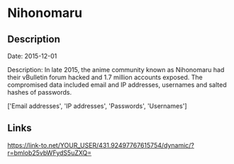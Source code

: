 # Nihonomaru

## Description

Date: 2015-12-01

Description:
In late 2015, the anime community known as Nihonomaru had their vBulletin forum hacked and 1.7 million accounts exposed. The compromised data included email and IP addresses, usernames and salted hashes of passwords.


['Email addresses', 'IP addresses', 'Passwords', 'Usernames']

## Links

https://link-to.net/YOUR_USER/431.92497767615754/dynamic/?r=bmlob25vbWFydS5uZXQ=